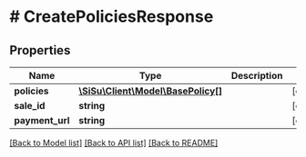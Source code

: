 # # CreatePoliciesResponse

## Properties

Name | Type | Description | Notes
------------ | ------------- | ------------- | -------------
**policies** | [**\SiSu\Client\Model\BasePolicy[]**](BasePolicy.md) |  | [optional] 
**sale_id** | **string** |  | [optional] 
**payment_url** | **string** |  | [optional] 

[[Back to Model list]](../../README.md#documentation-for-models) [[Back to API list]](../../README.md#documentation-for-api-endpoints) [[Back to README]](../../README.md)


